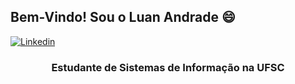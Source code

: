 ## Bem-Vindo! Sou o Luan Andrade 😄
[![Linkedin](https://img.shields.io/badge/LinkedIn-0077B5?style=for-the-badge&logo=linkedin&logoColor=white)](https://www.linkedin.com/in/oluanandrade25/)
<h3 align="center">Estudante de Sistemas de Informação na UFSC</h3>



